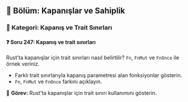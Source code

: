 ## 📘 Bölüm: Kapanışlar ve Sahiplik  
### 🔹 Kategori: Kapanış ve Trait Sınırları  
#### ❓ Soru 247: Kapanış ve trait sınırları

Rust'ta kapanışlar için trait sınırları nasıl belirtilir? `Fn`, `FnMut` ve `FnOnce` ile örnek veriniz.

- Farklı trait sınırlarıyla kapanış parametresi alan fonksiyonlar gösterin.
- `Fn`, `FnMut` ve `FnOnce` farkını açıklayın.

🔧 **Görev:** Rust'ta kapanışlar için trait sınırı kullanımını gösterin.
